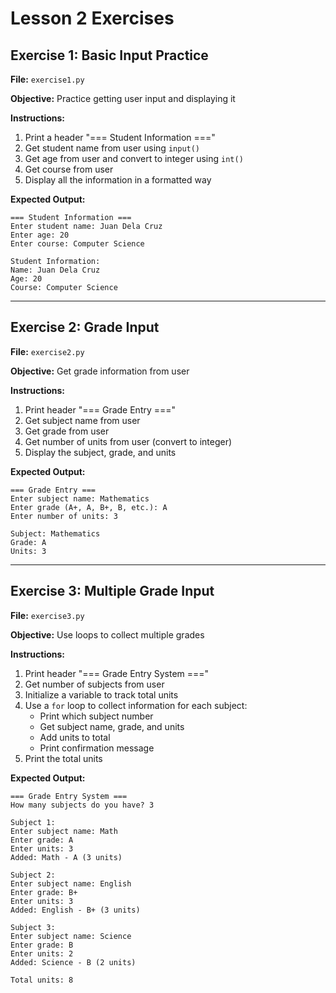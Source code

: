 # Lesson 2 Exercises

## Exercise 1: Basic Input Practice

**File:** `exercise1.py`

**Objective:** Practice getting user input and displaying it

**Instructions:**
1. Print a header "=== Student Information ==="
2. Get student name from user using `input()`
3. Get age from user and convert to integer using `int()`
4. Get course from user
5. Display all the information in a formatted way

**Expected Output:**
```
=== Student Information ===
Enter student name: Juan Dela Cruz
Enter age: 20
Enter course: Computer Science

Student Information:
Name: Juan Dela Cruz
Age: 20
Course: Computer Science
```

---

## Exercise 2: Grade Input

**File:** `exercise2.py`

**Objective:** Get grade information from user

**Instructions:**
1. Print header "=== Grade Entry ==="
2. Get subject name from user
3. Get grade from user
4. Get number of units from user (convert to integer)
5. Display the subject, grade, and units

**Expected Output:**
```
=== Grade Entry ===
Enter subject name: Mathematics
Enter grade (A+, A, B+, B, etc.): A
Enter number of units: 3

Subject: Mathematics
Grade: A
Units: 3
```

---

## Exercise 3: Multiple Grade Input

**File:** `exercise3.py`

**Objective:** Use loops to collect multiple grades

**Instructions:**
1. Print header "=== Grade Entry System ==="
2. Get number of subjects from user
3. Initialize a variable to track total units
4. Use a `for` loop to collect information for each subject:
   - Print which subject number
   - Get subject name, grade, and units
   - Add units to total
   - Print confirmation message
5. Print the total units

**Expected Output:**
```
=== Grade Entry System ===
How many subjects do you have? 3

Subject 1:
Enter subject name: Math
Enter grade: A
Enter units: 3
Added: Math - A (3 units)

Subject 2:
Enter subject name: English
Enter grade: B+
Enter units: 3
Added: English - B+ (3 units)

Subject 3:
Enter subject name: Science
Enter grade: B
Enter units: 2
Added: Science - B (2 units)

Total units: 8
```
